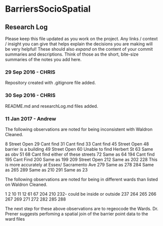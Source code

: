 # BarriersSocioSpatial
## Research Log

Please keep this file updated as you work on the project. Any links / context / insight you can give that helps explain the decisions you are making will be very helpful! These should also *expand* on the content of your commit summaries and descriptions. Think of those as the short, bite-size summaries of the notes you add here.

### 29 Sep 2016 - CHRIS
Repository created with .gitignore file added.

### 30 Sep 2016 - CHRIS
README.md and researchLog.md files added.

### 11 Jan 2017 - Andrew
The following observations are noted for being inconsistent with Waldron Cleaned. 

8	  Street Open
29	Cant find
31	Cant find 
33	Cant find
45	Street Open
48	barrier is a building
49	Street Open
60	Unable to find Herbert St
63	Same as obv 51
68	Cant find either of these streets
72	Same as 64
194	Cant find
195	Cant Find
200	Same as 199
209	Street Open
212	Same as 202
228	This is more accurately at Essex/ Sacramento Ave
279	Same as 278
284	Same as 265
289	Same as 210
291	Same as 23

The following observations are noted for being in different wards than listed on Waldron Cleaned.

1
2
10
11
12
61
67
204
210
232- could be inside or outside
237
264
265
266
267
269
271
272
282
285
288

The next step for these above observations are to regeocode the Wards. Dr. Prener suggests perfoming a spatial join of the barrier point data to the ward files
